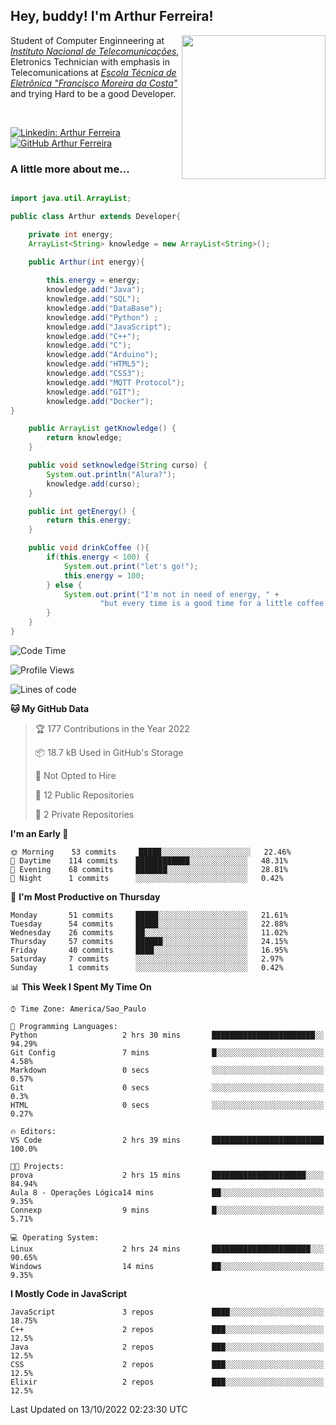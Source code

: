 <h2> Hey, buddy! I'm Arthur Ferreira!</h2>
<img align='right' src="https://media.giphy.com/media/ule4vhcY1xEKQ/giphy.gif" width="230">
<p>Student of Computer Enginneering at  <em><a href="https://inatel.br/home/" target="_blank">Instituto Nacional de Telecomunicações</a></em>, Eletronics Technician with emphasis in Telecomunications at <em><a href="https://www.etefmc.com.br" target="_blank">Escola Técnica de Eletrônica "Francisco Moreira da Costa"</a></em> and trying Hard to be a good Developer.
</p></br>

[![Linkedin: Arthur Ferreira](https://img.shields.io/badge/-Arthur%20Ferreira%20Silva-blue?style=flat-square&logo=Linkedin&logoColor=white&link=https://www.linkedin.com/in/ArthurFerreiraSilva/)]( www.linkedin.com/in/ArthurFerreiraSilva)
[![GitHub Arthur Ferreira](https://img.shields.io/github/followers/arthur-ngdi?label=follow&style=social)](https://github.com/arthur-ngdi)


### A little more about me...  

``` Java

import java.util.ArrayList;

public class Arthur extends Developer{

    private int energy;
    ArrayList<String> knowledge = new ArrayList<String>();

    public Arthur(int energy){
        
        this.energy = energy;
        knowledge.add("Java");
        knowledge.add("SQL");
        knowledge.add("DataBase");
        knowledge.add("Python") ;
        knowledge.add("JavaScript");
        knowledge.add("C++");
        knowledge.add("C");
        knowledge.add("Arduino");
        knowledge.add("HTML5");
        knowledge.add("CSS3");
        knowledge.add("MQTT Protocol");
        knowledge.add("GIT");
        knowledge.add("Docker");
}

    public ArrayList getKnowledge() {
        return knowledge;
    }

    public void setknowledge(String curso) {
        System.out.println("Alura?");
        knowledge.add(curso);
    }

    public int getEnergy() {
        return this.energy;
    }

    public void drinkCoffee (){
        if(this.energy < 100) {
            System.out.print("let's go!");
            this.energy = 100;
        } else {
            System.out.print("I'm not in need of energy, " +
                    "but every time is a good time for a little coffee!");
        }
    }
}

```
<!--START_SECTION:waka-->
![Code Time](http://img.shields.io/badge/Code%20Time-172%20hrs%2022%20mins-blue)

![Profile Views](http://img.shields.io/badge/Profile%20Views-3-blue)

![Lines of code](https://img.shields.io/badge/From%20Hello%20World%20I%27ve%20Written-485%20Thousand%20lines%20of%20code-blue)

**🐱 My GitHub Data** 

> 🏆 177 Contributions in the Year 2022
 > 
> 📦 18.7 kB Used in GitHub's Storage 
 > 
> 🚫 Not Opted to Hire
 > 
> 📜 12 Public Repositories 
 > 
> 🔑 2 Private Repositories  
 > 
**I'm an Early 🐤** 

```text
🌞 Morning    53 commits     █████░░░░░░░░░░░░░░░░░░░░   22.46% 
🌆 Daytime    114 commits    ████████████░░░░░░░░░░░░░   48.31% 
🌃 Evening    68 commits     ███████░░░░░░░░░░░░░░░░░░   28.81% 
🌙 Night      1 commits      ░░░░░░░░░░░░░░░░░░░░░░░░░   0.42%

```
📅 **I'm Most Productive on Thursday** 

```text
Monday       51 commits     █████░░░░░░░░░░░░░░░░░░░░   21.61% 
Tuesday      54 commits     █████░░░░░░░░░░░░░░░░░░░░   22.88% 
Wednesday    26 commits     ██░░░░░░░░░░░░░░░░░░░░░░░   11.02% 
Thursday     57 commits     ██████░░░░░░░░░░░░░░░░░░░   24.15% 
Friday       40 commits     ████░░░░░░░░░░░░░░░░░░░░░   16.95% 
Saturday     7 commits      ░░░░░░░░░░░░░░░░░░░░░░░░░   2.97% 
Sunday       1 commits      ░░░░░░░░░░░░░░░░░░░░░░░░░   0.42%

```


📊 **This Week I Spent My Time On** 

```text
⌚︎ Time Zone: America/Sao_Paulo

💬 Programming Languages: 
Python                   2 hrs 30 mins       ███████████████████████░░   94.29% 
Git Config               7 mins              █░░░░░░░░░░░░░░░░░░░░░░░░   4.58% 
Markdown                 0 secs              ░░░░░░░░░░░░░░░░░░░░░░░░░   0.57% 
Git                      0 secs              ░░░░░░░░░░░░░░░░░░░░░░░░░   0.3% 
HTML                     0 secs              ░░░░░░░░░░░░░░░░░░░░░░░░░   0.27%

🔥 Editors: 
VS Code                  2 hrs 39 mins       █████████████████████████   100.0%

🐱‍💻 Projects: 
prova                    2 hrs 15 mins       █████████████████████░░░░   84.94% 
Aula 8 - Operações Lógica14 mins             ██░░░░░░░░░░░░░░░░░░░░░░░   9.35% 
Connexp                  9 mins              █░░░░░░░░░░░░░░░░░░░░░░░░   5.71%

💻 Operating System: 
Linux                    2 hrs 24 mins       ██████████████████████░░░   90.65% 
Windows                  14 mins             ██░░░░░░░░░░░░░░░░░░░░░░░   9.35%

```

**I Mostly Code in JavaScript** 

```text
JavaScript               3 repos             ████░░░░░░░░░░░░░░░░░░░░░   18.75% 
C++                      2 repos             ███░░░░░░░░░░░░░░░░░░░░░░   12.5% 
Java                     2 repos             ███░░░░░░░░░░░░░░░░░░░░░░   12.5% 
CSS                      2 repos             ███░░░░░░░░░░░░░░░░░░░░░░   12.5% 
Elixir                   2 repos             ███░░░░░░░░░░░░░░░░░░░░░░   12.5%

```



 Last Updated on 13/10/2022 02:23:30 UTC
<!--END_SECTION:waka-->
